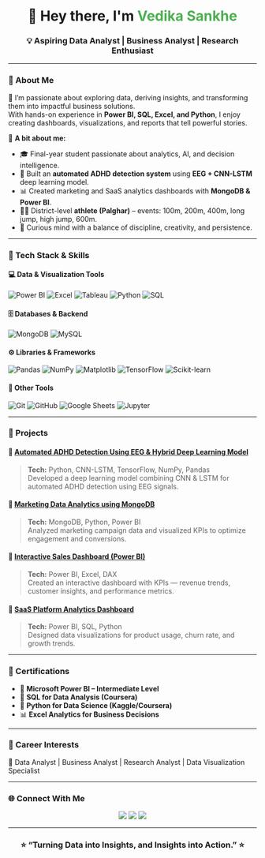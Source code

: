 <h1 align="center">👋 Hey there, I'm <span style="color:#4CAF50;">Vedika Sankhe</span></h1>

<h3 align="center">💡 Aspiring Data Analyst | Business Analyst | Research Enthusiast</h3>

---

### 🧠 About Me  
🎯 I’m passionate about exploring data, deriving insights, and transforming them into impactful business solutions.  
With hands-on experience in **Power BI, SQL, Excel, and Python**, I enjoy creating dashboards, visualizations, and reports that tell powerful stories.  

💬 **A bit about me:**
- 🎓 Final-year student passionate about analytics, AI, and decision intelligence.  
- 🧩 Built an **automated ADHD detection system** using **EEG + CNN-LSTM** deep learning model.  
- 📊 Created marketing and SaaS analytics dashboards with **MongoDB & Power BI**.  
- 🏃‍♀️ District-level **athlete (Palghar)** – events: 100m, 200m, 400m, long jump, high jump, 600m.  
- 🧭 Curious mind with a balance of discipline, creativity, and persistence.  

---

### 🧰 Tech Stack & Skills  

#### 💻 Data & Visualization Tools  
![Power BI](https://img.shields.io/badge/PowerBI-F2C811?style=for-the-badge&logo=powerbi&logoColor=black)
![Excel](https://img.shields.io/badge/Excel-217346?style=for-the-badge&logo=microsoft-excel&logoColor=white)
![Tableau](https://img.shields.io/badge/Tableau-E97627?style=for-the-badge&logo=tableau&logoColor=white)
![Python](https://img.shields.io/badge/Python-3776AB?style=for-the-badge&logo=python&logoColor=white)
![SQL](https://img.shields.io/badge/SQL-336791?style=for-the-badge&logo=mysql&logoColor=white)

#### 🗄️ Databases & Backend  
![MongoDB](https://img.shields.io/badge/MongoDB-47A248?style=for-the-badge&logo=mongodb&logoColor=white)
![MySQL](https://img.shields.io/badge/MySQL-00758F?style=for-the-badge&logo=mysql&logoColor=white)

#### ⚙️ Libraries & Frameworks  
![Pandas](https://img.shields.io/badge/Pandas-150458?style=for-the-badge&logo=pandas&logoColor=white)
![NumPy](https://img.shields.io/badge/NumPy-013243?style=for-the-badge&logo=numpy&logoColor=white)
![Matplotlib](https://img.shields.io/badge/Matplotlib-11557C?style=for-the-badge&logo=python&logoColor=white)
![TensorFlow](https://img.shields.io/badge/TensorFlow-FF6F00?style=for-the-badge&logo=tensorflow&logoColor=white)
![Scikit-learn](https://img.shields.io/badge/Scikit--learn-F7931E?style=for-the-badge&logo=scikitlearn&logoColor=white)

#### 🧩 Other Tools  
![Git](https://img.shields.io/badge/Git-F05032?style=for-the-badge&logo=git&logoColor=white)
![GitHub](https://img.shields.io/badge/GitHub-181717?style=for-the-badge&logo=github&logoColor=white)
![Google Sheets](https://img.shields.io/badge/Google_Sheets-34A853?style=for-the-badge&logo=google-sheets&logoColor=white)
![Jupyter](https://img.shields.io/badge/Jupyter-F37626?style=for-the-badge&logo=jupyter&logoColor=white)

---

### 🚀 Projects  

#### 🔹 [Automated ADHD Detection Using EEG & Hybrid Deep Learning Model](#)
> **Tech:** Python, CNN-LSTM, TensorFlow, NumPy, Pandas  
> Developed a deep learning model combining CNN & LSTM for automated ADHD detection using EEG signals.

#### 🔹 [Marketing Data Analytics using MongoDB](#)
> **Tech:** MongoDB, Python, Power BI  
> Analyzed marketing campaign data and visualized KPIs to optimize engagement and conversions.

#### 🔹 [Interactive Sales Dashboard (Power BI)](#)
> **Tech:** Power BI, Excel, DAX  
> Created an interactive dashboard with KPIs — revenue trends, customer insights, and performance metrics.

#### 🔹 [SaaS Platform Analytics Dashboard](#)
> **Tech:** Power BI, SQL, Python  
> Designed data visualizations for product usage, churn rate, and growth trends.

---

### 🏅 Certifications  

- 📘 **Microsoft Power BI – Intermediate Level**  
- 🧩 **SQL for Data Analysis (Coursera)**  
- 🐍 **Python for Data Science (Kaggle/Coursera)**  
- 📊 **Excel Analytics for Business Decisions**

---

### 💼 Career Interests  

💠 Data Analyst | Business Analyst | Research Analyst | Data Visualization Specialist  

---

### 🌐 Connect With Me  

<p align="center">
  <a href="mailto:vsankhe240@gmail.com"><img src="https://img.shields.io/badge/Gmail-D14836?style=for-the-badge&logo=gmail&logoColor=white"></a>
  <a href="https://in.linkedin.com/in/vedika-sankhe"><img src="https://img.shields.io/badge/LinkedIn-0077B5?style=for-the-badge&logo=linkedin&logoColor=white"></a>
  <a href="https://github.com/vedikasankhe"><img src="https://img.shields.io/badge/GitHub-100000?style=for-the-badge&logo=github&logoColor=white"></a>
</p>

---

<h3 align="center">⭐ “Turning Data into Insights, and Insights into Action.” ⭐</h3>


